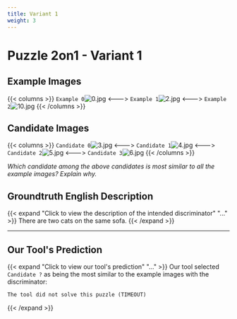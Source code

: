 ```yaml
---
title: Variant 1
weight: 3
---
```


# Puzzle 2on1 - Variant 1

## Example Images
{{< columns >}}
`Example 0`![0.jpg](/natscene-data/images/0.jpg)
<--->
`Example 1`![2.jpg](/natscene-data/images/2.jpg)
<--->
`Example 2`![10.jpg](/natscene-data/images/10.jpg)
{{< /columns >}}

## Candidate Images
{{< columns >}}
`Candidate 0`![3.jpg](/natscene-data/images/3.jpg)
<--->
`Candidate 1`![4.jpg](/natscene-data/images/4.jpg)
<--->
`Candidate 2`![5.jpg](/natscene-data/images/5.jpg)
<--->
`Candidate 3`![6.jpg](/natscene-data/images/6.jpg)
{{< /columns >}}

*Which candidate among the above candidates is most similar to all the example images? Explain why.*

## Groundtruth English Description

{{< expand "Click to view the description of the intended discriminator" "..." >}}
There are two cats on the same sofa.
{{< /expand >}}

---



## Our Tool's Prediction

{{< expand "Click to view our tool's prediction" "..." >}}
Our tool selected `Candidate ?` as being the most similar to the example images with the discriminator:
```plaintext
The tool did not solve this puzzle (TIMEOUT)
```
{{< /expand >}}
